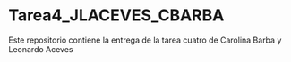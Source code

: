# Tarea4_JLACEVES_CBARBA
Este repositorio contiene la entrega de la tarea cuatro de Carolina Barba y Leonardo Aceves
